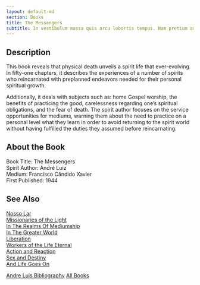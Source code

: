 ```yaml
---
layout: default-md
section: Books
title: The Messengers
subtitle: In vestibulum massa quis arcu lobortis tempus. Nam pretium arcu in odio vulputate luctus.
---
```


## Description
This book reveals that physical death unveils a spirit life that ever-evolving. In fifty-one chapters, it describes the experiences of a number of spirits who reincarnated with preplanned endeavors needed for their personal spiritual growth.

Additionally, it deals with subjects such as: home Gospel worship, the benefits of practicing the good, carelessness regarding one’s spiritual obligations, and the fear of death. The spirit author focuses on the service opportunities for mediums, warning them about the need to practice on a personal level what they learn in order to avoid returning to the spirit world without having fulfilled the duties they assumed before reincarnating.


## About the Book
Book Title: The Messengers  
Spirit Author: André Luiz  
Medium: Francisco Cândido Xavier  
First Published: 1944  


## See Also
[Nosso Lar](nosso-lar)  
[Missionaries of the Light](missionaries-of-the-light)  
[In The Realms Of Mediumship](in-the-realms-of-mediumship)  
[In The Greater World](in-the-greater-world)  
[Liberation](liberation)  
[Workers of the Life Eternal](workers-of-the-life-eternal)  
[Action and Reaction](action-and-reaction)  
[Sex and Destiny](sex-and-destiny)  
[And Life Goes On](and-life-goes-on)  

<a href="/books/andre-luis" class="button">Andre Luis Bibliography</a>
<a href="/books" class="button">All Books</a>
